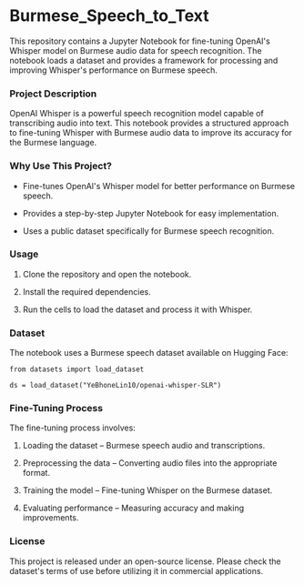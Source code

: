 # Burmese_Speech_to_Text

This repository contains a Jupyter Notebook for fine-tuning OpenAI's Whisper model on Burmese audio data for speech recognition. The notebook loads a dataset and provides a framework for processing and improving Whisper's performance on Burmese speech.

### Project Description

OpenAI Whisper is a powerful speech recognition model capable of transcribing audio into text. This notebook provides a structured approach to fine-tuning Whisper with Burmese audio data to improve its accuracy for the Burmese language.

### Why Use This Project?

- Fine-tunes OpenAI's Whisper model for better performance on Burmese speech.

- Provides a step-by-step Jupyter Notebook for easy implementation.

- Uses a public dataset specifically for Burmese speech recognition.

### Usage

1. Clone the repository and open the notebook.

2. Install the required dependencies.

3. Run the cells to load the dataset and process it with Whisper.

### Dataset

The notebook uses a Burmese speech dataset available on Hugging Face:
``` 
from datasets import load_dataset

ds = load_dataset("YeBhoneLin10/openai-whisper-SLR")
```

### Fine-Tuning Process

The fine-tuning process involves:

1. Loading the dataset – Burmese speech audio and transcriptions.

2. Preprocessing the data – Converting audio files into the appropriate format.

3. Training the model – Fine-tuning Whisper on the Burmese dataset.

4. Evaluating performance – Measuring accuracy and making improvements.

### License

This project is released under an open-source license. Please check the dataset's terms of use before utilizing it in commercial applications.
